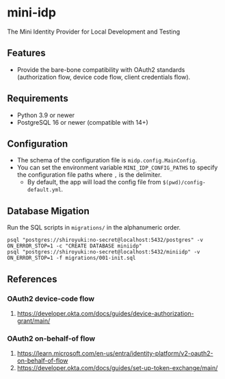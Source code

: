 # mini-idp

The Mini Identity Provider for Local Development and Testing

## Features

* Provide the bare-bone compatibility with OAuth2 standards (authorization flow, device code flow, client credentials flow).

## Requirements

* Python 3.9 or newer
* PostgreSQL 16 or newer (compatible with 14+)

## Configuration

* The schema of the configuration file is `midp.config.MainConfig`.
* You can set the environment variable `MINI_IDP_CONFIG_PATHS` to specify the configuration file paths where `,` is the delimiter.
  * By default, the app will load the config file from `$(pwd)/config-default.yml`.

## Database Migation

Run the SQL scripts in `migrations/` in the alphanumeric order.

```shell
psql "postgres://shiroyuki:no-secret@localhost:5432/postgres" -v ON_ERROR_STOP=1 -c "CREATE DATABASE miniidp"
psql "postgres://shiroyuki:no-secret@localhost:5432/miniidp" -v ON_ERROR_STOP=1 -f migrations/001-init.sql
```

## References

### OAuth2 device-code flow
1. https://developer.okta.com/docs/guides/device-authorization-grant/main/

### OAuth2 on-behalf-of flow
1. https://learn.microsoft.com/en-us/entra/identity-platform/v2-oauth2-on-behalf-of-flow
2. https://developer.okta.com/docs/guides/set-up-token-exchange/main/